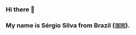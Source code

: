 ### Hi there 👋

### My name is Sérgio Silva from Brazil (🇧🇷).

<!--
**S3R6I0/S3R6I0** is a ✨ _special_ ✨ repository because its `README.md` (this file) appears on your GitHub profile.


Would you like to find me?

Blog Badge Youtube Badge Twitter Badge Linkedin Badge
Here are some ideas to get you started:

- 🔭 I’m currently working on ...
- 🌱 I’m currently learning ...
- 👯 I’m looking to collaborate on ...
- 🤔 I’m looking for help with ...
- 💬 Ask me about ...
- 📫 How to reach me: ...
- 😄 Pronouns: ...
- ⚡ Fun fact: ...
-->
